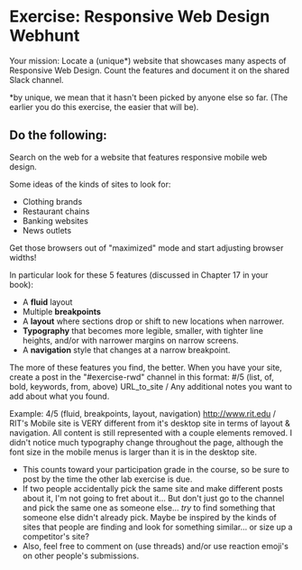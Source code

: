# Exercise: Responsive Web Design Webhunt

Your mission:  Locate a (unique*) website that showcases many aspects of Responsive Web Design.  Count the features and document it on the shared Slack channel.

*by unique, we mean that it hasn't been picked by anyone else so far.  (The earlier you do this exercise, the easier that will be).

## Do the following:

Search on the web for a website that features responsive mobile web design.  

Some ideas of the kinds of sites to look for:
- Clothing brands
- Restaurant chains
- Banking websites
- News outlets

Get those browsers out of "maximized" mode and start adjusting browser widths!

In particular look for these 5 features (discussed in Chapter 17 in your book):
- A **fluid** layout
- Multiple **breakpoints**
- A **layout** where sections drop or shift to new locations when narrower.
- **Typography** that becomes more legible, smaller, with tighter line heights, and/or with narrower margins on narrow screens.
- A **navigation** style that changes at a narrow breakpoint.

The more of these features you find, the better.  When you have your site, create a post in the "#exercise-rwd" channel in this format:   #/5 (list, of, bold, keywords, from, above) URL_to_site / Any additional notes you want to add about what you found.

Example:   4/5 (fluid, breakpoints, layout, navigation) http://www.rit.edu / RIT's Mobile site is VERY different from it's desktop site in terms of layout & navigation.  All content is still represented with a couple elements removed.  I didn't notice much typography change throughout the page, although the font size in the mobile menus is larger than it is in the desktop site.

- This counts toward your participation grade in the course, so be sure to post by the time the other lab exercise is due.
- If two people accidentally pick the same site and make different posts about it, I'm not going to fret about it... But don't just go to the channel and pick the same one as someone else... *try* to find something that someone else didn't already pick.  Maybe be inspired by the kinds of sites that people are finding and look for something similar... or size up a competitor's site?
- Also, feel free to comment on (use threads) and/or use reaction emoji's on other people's submissions.


